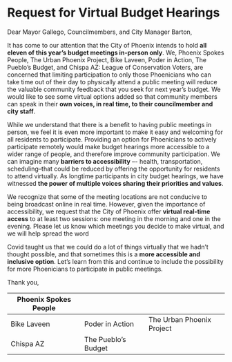 # Request for Virtual Budget Hearings

Dear Mayor Gallego, Councilmembers, and City Manager Barton, 

It has come to our attention that the City of Phoenix intends to hold **all eleven of this year’s budget meetings in-person only**. We, Phoenix Spokes People, The Urban Phoenix Project, Bike Laveen, Poder in Action, The Pueblo’s Budget, and Chispa AZ: League of Conservation Voters, are concerned that limiting participation to only those Phoenicians who can take time out of their day to physically attend a public meeting will reduce the valuable community feedback that you seek for next year’s budget. We would like to see some virtual options added so that community members can speak in their **own voices, in real time, to their councilmember and city staff**.

While we understand that there is a benefit to having public meetings in person, we feel it is even more important to make it easy and welcoming for all residents to participate. Providing an option for Phoenicians to actively participate remotely would make budget hearings more accessible to a wider range of people, and therefore improve community participation. We can imagine many **barriers to accessibility** –- health, transportation, scheduling–that could be reduced by offering the opportunity for residents to attend virtually. As longtime participants in city budget hearings, we have witnessed **the power of multiple voices sharing their priorities and values**.

We recognize that some of the meeting locations are not conducive to being broadcast online in real time. However, given the importance of accessibility, we request that the City of Phoenix offer **virtual real-time access** to at least two sessions: one meeting in the morning and one in the evening. Please let us know which meetings you decide to make virtual, and we will help spread the word

Covid taught us that we could do a lot of things virtually that we hadn’t thought possible, and that sometimes this is a **more accessible and inclusive option**. Let’s learn from this and continue to include the possibility for more Phoenicians to participate in public meetings. 

Thank you, 
  
| Phoenix Spokes People |                     |                           |
|-----------------------|---------------------|---------------------------|
| Bike Laveen           | Poder in Action     | The Urban Phoenix Project |
| Chispa AZ             | The Pueblo’s Budget |                           |
